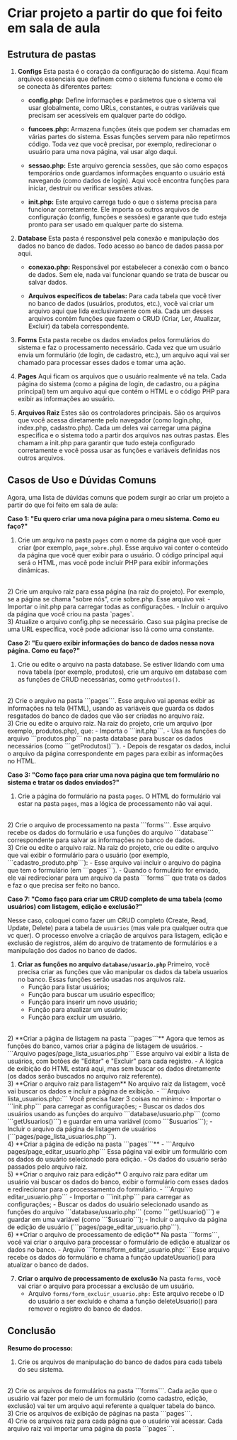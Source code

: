 # Criar projeto a partir do que foi feito em sala de aula

## Estrutura de pastas
1)  **Configs**
Esta pasta é o coração da configuração do sistema. Aqui ficam arquivos essenciais que definem como o sistema funciona e como ele se conecta às diferentes partes:

	- **config.php:** Define informações e parâmetros que o sistema vai usar globalmente, como URLs, constantes, e outras variáveis que precisam ser acessíveis em qualquer parte do código.

	- **funcoes.php:** Armazena funções úteis que podem ser chamadas em várias partes do sistema. Essas funções servem para não repetirmos código. Toda vez que você precisar, por exemplo, redirecionar o usuário para uma nova página, vai usar algo daqui.

	- **sessao.php:** Este arquivo gerencia sessões, que são como espaços temporários onde guardamos informações enquanto o usuário está navegando (como dados de login). Aqui você encontra funções para iniciar, destruir ou verificar sessões ativas.

	- **init.php:** Este arquivo carrega tudo o que o sistema precisa para funcionar corretamente. Ele importa os outros arquivos de configuração (config, funções e sessões) e garante que tudo esteja pronto para ser usado em qualquer parte do sistema.

2) **Database**
Esta pasta é responsável pela conexão e manipulação dos dados no banco de dados. Todo acesso ao banco de dados passa por aqui.

	- **conexao.php:** Responsável por estabelecer a conexão com o banco de dados. Sem ele, nada vai funcionar quando se trata de buscar ou salvar dados.

	- **Arquivos específicos de tabelas:** Para cada tabela que você tiver no banco de dados (usuários, produtos, etc.), você vai criar um arquivo aqui que lida exclusivamente com ela. Cada um desses arquivos contém funções que fazem o CRUD (Criar, Ler, Atualizar, Excluir) da tabela correspondente.

3) **Forms**
Esta pasta recebe os dados enviados pelos formulários do sistema e faz o processamento necessário. Cada vez que um usuário envia um formulário (de login, de cadastro, etc.), um arquivo aqui vai ser chamado para processar esses dados e tomar uma ação.

4) **Pages**
Aqui ficam os arquivos que o usuário realmente vê na tela. Cada página do sistema (como a página de login, de cadastro, ou a página principal) tem um arquivo aqui que contém o HTML e o código PHP para exibir as informações ao usuário.

5) **Arquivos Raiz**
Estes são os controladores principais. São os arquivos que você acessa diretamente pelo navegador (como login.php, index.php, cadastro.php). Cada um deles vai carregar uma página específica e o sistema todo a partir dos arquivos nas outras pastas. Eles chamam a init.php para garantir que tudo esteja configurado corretamente e você possa usar as funções e variáveis definidas nos outros arquivos.

## Casos de Uso e Dúvidas Comuns
Agora, uma lista de dúvidas comuns que podem surgir ao criar um projeto a partir do que foi feito em sala de aula:

**Caso 1: "Eu quero criar uma nova página para o meu sistema. Como eu faço?"**
1) Crie um arquivo na pasta `pages` com o nome da página que você quer criar (por exemplo, `page_sobre.php`).  Esse arquivo vai conter o conteúdo da página que você quer exibir para o usuário. O código principal aqui será o HTML, mas você pode incluir PHP para exibir informações dinâmicas.
<br>
2) Crie um arquivo raiz para essa página  (na raiz do projeto). Por exemplo, se a página se chama "sobre nós", crie sobre.php. Esse arquivo vai:
	- Importar o init.php para carregar todas as configurações.
	- Incluir o arquivo da página que você criou na pasta `pages`.
<br>
3) Atualize o arquivo config.php se necessário. Caso sua página precise de uma URL específica, você pode adicionar isso lá como uma constante.

**Caso 2: "Eu quero exibir informações do banco de dados nessa nova página. Como eu faço?"**

1) Crie ou edite o arquivo na pasta database. Se estiver lidando com uma nova tabela (por exemplo, produtos), crie um arquivo em database com as funções de CRUD necessárias, como ```getProdutos()```.
<br>
2) Crie o arquivo na pasta ```pages```. Esse arquivo vai apenas exibir as informações na tela (HTML), usando as variáveis que guarda os dados resgatados do banco de dados que vão ser criadas no arquivo raiz.
<br>
3) Crie ou edite o arquivo raiz. Na raiz do projeto, crie um arquivo (por exemplo, produtos.php), que:
	- Importa o ```init.php```.
	- Usa as funções do arquivo ```produtos.php``` na pasta database para buscar os dados necessários (como ```getProdutos()```).
	- Depois de resgatar os dados, inclui o arquivo da página correspondente em pages para exibir as informações no HTML.
<br>

**Caso 3: "Como faço para criar uma nova página que tem formulário no sistema e tratar os dados enviados?"**
1) Crie a página do formulário na pasta ```pages```. O HTML do formulário vai estar na pasta ```pages```, mas a lógica de processamento não vai aqui.
<br>
2) Crie o arquivo de processamento na pasta ```forms```. Esse arquivo recebe os dados do formulário e usa funções do arquivo ```database``` correspondente para salvar as informações no banco de dados.
<br>
3) Crie ou edite o arquivo raiz. Na raiz do projeto, crie ou edite o arquivo que vai exibir o formulário para o usuário (por exemplo, ```cadastro_produto.php```):
	- Esse arquivo vai incluir o arquivo do página que tem o formulário (em ```pages```).
	- Quando o formulário for enviado, ele vai redirecionar para um arquivo da pasta ```forms``` que trata os dados e faz o que precisa ser feito no banco.

**Caso 7: "Como faço para criar um CRUD completo de uma tabela (como usuários) com listagem, edição e exclusão?"**

Nesse caso, coloquei como fazer um CRUD completo (Create, Read, Update, Delete) para a tabela de ```usuários``` (mas vale pra qualquer outra que vc quer). O processo envolve a criação de arquivos para listagem, edição e exclusão de registros, além do arquivo de tratamento de formulários e a manipulação dos dados no banco de dados.

1)  **Criar as funções no arquivo ```database/usuario.php```**
Primeiro, você precisa criar as funções que vão manipular os dados da tabela usuarios no banco. Essas funções serão usadas nos arquivos raiz.
	- Função para listar usuários;
	- Função para buscar um usuário específico;
	- Função para inserir um novo usuário;
	- Função para atualizar um usuário;
	- Função para excluir um usuário.
<br>
2) **Criar a página de listagem na pasta ```pages```**
Agora que temos as funções do banco, vamos criar a página de listagem de usuários.
	- ```Arquivo pages/page_lista_usuarios.php```
	Esse arquivo vai exibir a lista de usuários, com botões de "Editar" e "Excluir" para cada registro.
	- A lógica de exibição do HTML estará aqui, mas sem buscar os dados diretamente (os dados serão buscados no arquivo raiz referente).
<br>
3) **Criar o arquivo raiz para listagem**
No arquivo raiz da listagem, você vai buscar os dados e incluir a página de exibição.
	- ```Arquivo lista_usuarios.php:```
	Você precisa fazer 3 coisas no mínimo:
		- Importar o ```init.php``` para carregar as configurações;
		- Buscar os dados dos usuários usando as funções do arquivo ```database/usuario.php``` (como ```getUsuarios()```) e guardar em uma variável (como ```$usuarios```);
		- Incluir o arquivo da página de listagem de usuários (```pages/page_lista_usuarios.php```).
<br>
4) **Criar a página de edição na pasta ```pages```**
	- ```Arquivo pages/page_editar_usuario.php```
	Essa página vai exibir um formulário com os dados do usuário selecionado para edição.
	- Os dados do usuário serão passados pelo arquivo raiz.
<br>
5) **Criar o arquivo raiz para edição**
O arquivo raiz para editar um usuário vai buscar os dados do banco, exibir o formulário com esses dados e redirecionar para o processamento do formulário.
	- ```Arquivo editar_usuario.php```
		- Importar o ```init.php``` para carregar as configurações;
		- Buscar os dados do usuário selecionado usando as funções do arquivo ```database/usuario.php``` (como ```getUsuario()```) e guardar em uma variável (como ```$usuario```);
		- Incluir o arquivo da página de edição de usuário (```pages/page_editar_usuario.php```).
<br>
6)  **Criar o arquivo de processamento de edição**
Na pasta ```forms```, você vai criar o arquivo para processar o formulário de edição e atualizar os dados no banco.
	- Arquivo ```forms/form_editar_usuario.php:```
	Esse arquivo recebe os dados do formulário e chama a função updateUsuario() para atualizar o banco de dados.
<br>

7) **Criar o arquivo de processamento de exclusão**
Na pasta ```forms```, você vai criar o arquivo para processar a exclusão de um usuário.
	- Arquivo ```forms/form_excluir_usuario.php:```
	Este arquivo recebe o ID do usuário a ser excluído e chama a função deleteUsuario() para remover o registro do banco de dados.

## Conclusão

**Resumo do processo:**
1) Crie os arquivos de manipulação do banco de dados para cada tabela do seu sistema.
<br>
2) Crie os arquivos de formulários na pasta ```forms```. Cada ação que o usuário vai fazer por meio de um formulário (como cadastro, edição, exclusão) vai ter um arquivo aqui referente a qualquer tabela do banco.
<br>
3) Crie os arquivos de exibição de páginas na pasta ```pages```.
<br>
4) Crie os arquivos raiz para cada página que o usuário vai acessar. Cada arquivo raiz vai importar uma página da pasta ```pages```.
